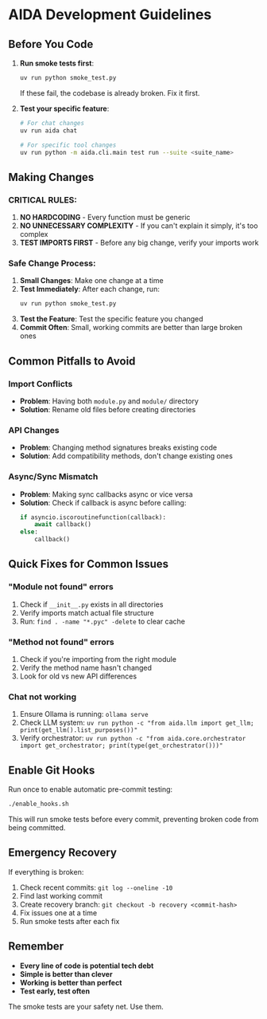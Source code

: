 # AIDA Development Guidelines

## Before You Code

1. **Run smoke tests first**:
   ```bash
   uv run python smoke_test.py
   ```
   If these fail, the codebase is already broken. Fix it first.

2. **Test your specific feature**:
   ```bash
   # For chat changes
   uv run aida chat
   
   # For specific tool changes
   uv run python -m aida.cli.main test run --suite <suite_name>
   ```

## Making Changes

### CRITICAL RULES:
1. **NO HARDCODING** - Every function must be generic
2. **NO UNNECESSARY COMPLEXITY** - If you can't explain it simply, it's too complex
3. **TEST IMPORTS FIRST** - Before any big change, verify your imports work

### Safe Change Process:

1. **Small Changes**: Make one change at a time
2. **Test Immediately**: After each change, run:
   ```bash
   uv run python smoke_test.py
   ```
3. **Test the Feature**: Test the specific feature you changed
4. **Commit Often**: Small, working commits are better than large broken ones

## Common Pitfalls to Avoid

### Import Conflicts
- **Problem**: Having both `module.py` and `module/` directory
- **Solution**: Rename old files before creating directories

### API Changes
- **Problem**: Changing method signatures breaks existing code
- **Solution**: Add compatibility methods, don't change existing ones

### Async/Sync Mismatch
- **Problem**: Making sync callbacks async or vice versa
- **Solution**: Check if callback is async before calling:
  ```python
  if asyncio.iscoroutinefunction(callback):
      await callback()
  else:
      callback()
  ```

## Quick Fixes for Common Issues

### "Module not found" errors
1. Check if `__init__.py` exists in all directories
2. Verify imports match actual file structure
3. Run: `find . -name "*.pyc" -delete` to clear cache

### "Method not found" errors
1. Check if you're importing from the right module
2. Verify the method name hasn't changed
3. Look for old vs new API differences

### Chat not working
1. Ensure Ollama is running: `ollama serve`
2. Check LLM system: `uv run python -c "from aida.llm import get_llm; print(get_llm().list_purposes())"`
3. Verify orchestrator: `uv run python -c "from aida.core.orchestrator import get_orchestrator; print(type(get_orchestrator()))"`

## Enable Git Hooks

Run once to enable automatic pre-commit testing:
```bash
./enable_hooks.sh
```

This will run smoke tests before every commit, preventing broken code from being committed.

## Emergency Recovery

If everything is broken:
1. Check recent commits: `git log --oneline -10`
2. Find last working commit
3. Create recovery branch: `git checkout -b recovery <commit-hash>`
4. Fix issues one at a time
5. Run smoke tests after each fix

## Remember

- **Every line of code is potential tech debt**
- **Simple is better than clever**
- **Working is better than perfect**
- **Test early, test often**

The smoke tests are your safety net. Use them.